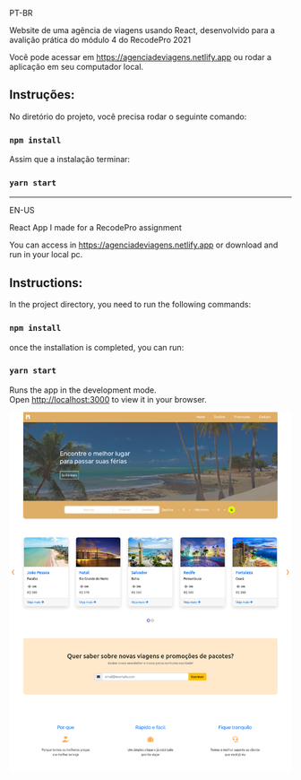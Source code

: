 PT-BR

Website de uma agência de viagens usando React, desenvolvido para a avalição prática do módulo 4 do RecodePro 2021

Você pode acessar em https://agenciadeviagens.netlify.app ou rodar a aplicação em seu computador local.

## Instruções: 

No diretório do projeto, você precisa rodar o seguinte comando:

### `npm install`

Assim que a instalação terminar:

### `yarn start`

-------------------------------------------------------------------------------------------

EN-US

React App I made for a RecodePro assignment

You can access in https://agenciadeviagens.netlify.app or download and run in your local pc. 

## Instructions:

In the project directory, you need to run the following commands:

### `npm install`

once the installation is completed, you can run:

### `yarn start`

Runs the app in the development mode.\
Open [http://localhost:3000](http://localhost:3000) to view it in your browser.

![preview image](demo/agenciasite.png)
